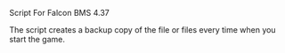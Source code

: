 Script For Falcon BMS 4.37

The script creates a backup copy of the file or files every time when you start the game.
